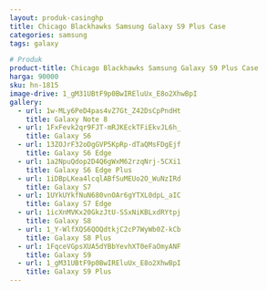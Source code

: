 ```yaml
---
layout: produk-casinghp
title: Chicago Blackhawks Samsung Galaxy S9 Plus Case
categories: samsung
tags: galaxy

# Produk
product-title: Chicago Blackhawks Samsung Galaxy S9 Plus Case
harga: 90000
sku: hn-1815
image-drive: 1_gM31UBtF9p0BwIREluUx_E8o2XhwBpI
gallery:
  - url: 1w-MLy6PeD4pas4vZ7Gt_Z42DsCpPndHt
    title: Galaxy Note 8
  - url: 1FxFevk2qr9FJT-mRJKEckTFiEkvJL6h_
    title: Galaxy S6
  - url: 13ZOJrF32oDgGVP5KpRp-dTaQMsFDgEjf
    title: Galaxy S6 Edge
  - url: 1a2NpuQdop2D4Q6gWxM62rzqNrj-5CXi1
    title: Galaxy S6 Edge Plus
  - url: 1iDBpLKea4lcqlABfSuMEUo2O_WuNzIRd
    title: Galaxy S7
  - url: 1UYkUYkfNuN680vnOAr6gYTXL0dpL_aIC
    title: Galaxy S7 Edge
  - url: 1icXnMVKx20GkzJtU-SSxNiKBLxdRYtpj
    title: Galaxy S8
  - url: 1_Y-WlfXQS6QOQdtkjC2cP7WyWb0Z-kCb
    title: Galaxy S8 Plus
  - url: 1FqceVGpsXUA5dYBbYevhXT0eFaOmyANF
    title: Galaxy S9
  - url: 1_gM31UBtF9p0BwIREluUx_E8o2XhwBpI
    title: Galaxy S9 Plus
---
```

